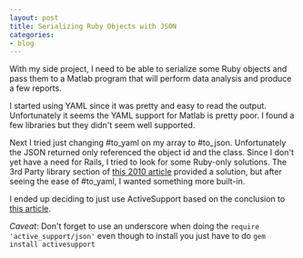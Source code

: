 ```yaml
---
layout: post
title: Serializing Ruby Objects with JSON
categories:
- blog
---
```


With my side project, I need to be able to serialize some Ruby objects and pass them to a Matlab program that will perform data analysis and produce a few reports.

I started using YAML since it was pretty and easy to read the output. Unfortunately it seems the YAML support for Matlab is pretty poor. I found a few libraries but they didn't seem well supported.

Next I tried just changing #to_yaml on my array to #to_json. Unfortunately the JSON returned only referenced the object id and the class. Since I don't yet have a need for Rails, I tried to look for some Ruby-only solutions. The 3rd Party library section of [this 2010 article](http://www.skorks.com/2010/04/serializing-and-deserializing-objects-with-ruby/) provided a solution, but after seeing the ease of #to_yaml, I wanted something more built-in.

I ended up deciding to just use ActiveSupport based on the conclusion to [this article](http://www.simonecarletti.com/blog/2010/04/inside-ruby-on-rails-serializing-ruby-objects-with-json).

*Caveat*: Don't forget to use an underscore when doing the `require 'active_support/json'` even though to install you just have to do `gem install activesupport`
